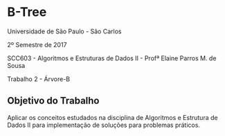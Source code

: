 # B-Tree

Universidade de São Paulo - São Carlos

2º Semestre de 2017

SCC603 - Algoritmos e Estruturas de Dados II - Profª Elaine Parros M. de Sousa

Trabalho 2 - Árvore-B

## Objetivo do Trabalho

Aplicar os conceitos estudados na disciplina de Algoritmos e Estrutura de Dados II para implementação de soluções para problemas práticos.
